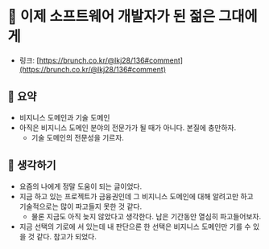#  🌃 이제 소프트웨어 개발자가 된 젊은 그대에게 

- 링크: [https://brunch.co.kr/@lkj28/136#comment](https://brunch.co.kr/@lkj28/136#comment)

## 📝 요약 

- 비지니스 도메인과 기술 도메인
- 아직은 비지니스 도메인 분야의 전문가가 될 때가 아니다. 본질에 충만하자.
  - 기술 도메인의 전문성을 기르자.  

## 🤔 생각하기 
- 요즘의 나에게 정말 도움이 되는 글이었다.  
- 지금 하고 있는 프로젝트가 금융권인데 그 비지니스 도메인에 대해 알려고만 하고 기술적으로는 많이 파고들지 못한 것 같다.
  - 물론 지금도 아직 늦지 않았다고 생각한다. 남은 기간동안 열심히 파고들어보자. 
- 지금 선택의 기로에 서 있는데 내 판단으론 한 선택은 비지니스 도메인만 기를 수 있을 것 같다. 참고가 되었다.   